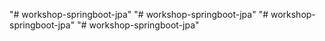 "# workshop-springboot-jpa" 
"# workshop-springboot-jpa" 
"# workshop-springboot-jpa" 
"# workshop-springboot-jpa" 
